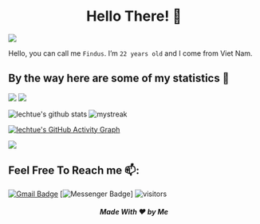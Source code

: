 <h1 align="center"> Hello There! 👋</h1>

<a href="https://www.youtube.com/watch?v=dQw4w9WgXcQ"><img src="https://user-images.githubusercontent.com/73097560/115834477-dbab4500-a447-11eb-908a-139a6edaec5c.gif"></a>

<!--BIO-->
Hello, you can call me `Findus`. I’m `22 years old` and I come from Viet Nam.


## By the way here are some of my statistics 🚀

![](https://github-profile-summary-cards.vercel.app/api/cards/repos-per-language?username=lechtue&theme=github_dark)
![](https://github-profile-summary-cards.vercel.app/api/cards/most-commit-language?username=lechtue&theme=github_dark)

![lechtue's github stats](https://github-readme-stats.vercel.app/api?username=lechtue&show_icons=true&theme=github_dark)
<img src="https://github-readme-streak-stats.herokuapp.com/?user=lechtue&theme=tokyonight_duo" alt="mystreak"/>

<!--![lechtue's Top Langs](https://github-readme-stats.vercel.app/api/top-langs/?username=lechtue&theme=github_dark&layout=compact)-->

[![lechtue's GitHub Activity Graph](https://activity-graph.herokuapp.com/graph?username=lechtue&theme=react-dark)](lechtue)

<!--trap-->
<a href="https://www.youtube.com/watch?v=dQw4w9WgXcQ"><img src="https://user-images.githubusercontent.com/73097560/115834477-dbab4500-a447-11eb-908a-139a6edaec5c.gif"></a>


## Feel Free To Reach me 📫:
[![Gmail Badge](https://img.shields.io/badge/Gmail-D14836?style=for-the-badge&logo=gmail&logoColor=white&link=mailto:lechtue@gmail.com)](mailto:lechtue@gmail.com)
[![Messenger Badge](https://img.shields.io/badge/Messenger-00B2FF?style=for-the-badge&logo=messenger&logoColor=white&link=facebook.com/lechtue)]
![visitors](https://visitor-badge.glitch.me/badge?page_id=lechtue)
<h5 align="center">Made With ❤️ by Me </h5>
